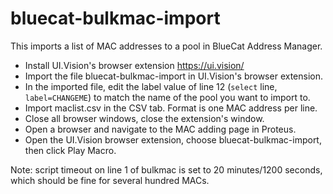 # bluecat-bulkmac-import

This imports a list of MAC addresses to a pool in BlueCat Address Manager.

- Install UI.Vision's browser extension https://ui.vision/
- Import the file bluecat-bulkmac-import in UI.Vision's browser extension.
- In the imported file, edit the label value of line 12 (`select` line, `label=CHANGEME`) to match the name of the pool you want to import to.
- Import maclist.csv in the CSV tab.  Format is one MAC address per line.
- Close all browser windows, close the extension's window.
- Open a browser and navigate to the MAC adding page in Proteus.
- Open the UI.Vision browser extension, choose bluecat-bulkmac-import, then click Play Macro.

Note: script timeout on line 1 of bulkmac is set to 20 minutes/1200 seconds, which should be fine for several hundred MACs.
